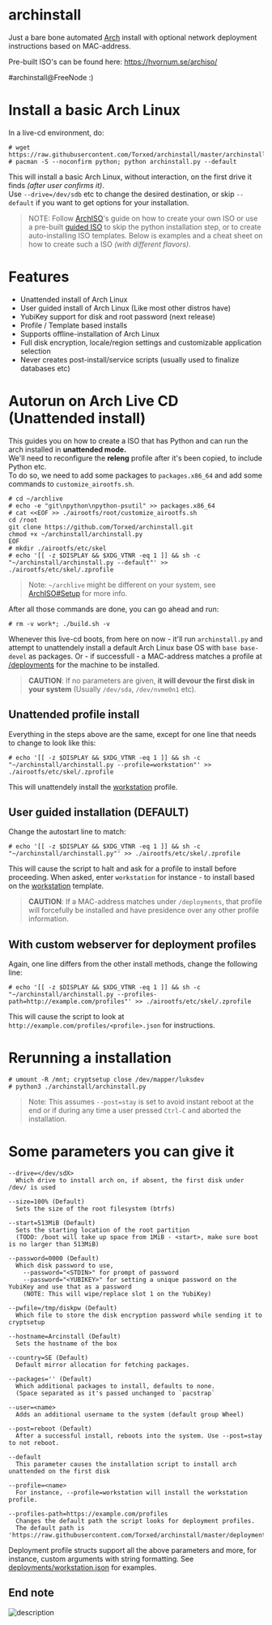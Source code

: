 # archinstall
Just a bare bone automated [Arch](https://wiki.archlinux.org/index.php/Arch_Linux) install with optional network deployment instructions based on MAC-address.

Pre-built ISO's can be found here: https://hvornum.se/archiso/

#archinstall@FreeNode :)

# Install a basic Arch Linux
In a live-cd environment, do:

    # wget https://raw.githubusercontent.com/Torxed/archinstall/master/archinstall.py
    # pacman -S --noconfirm python; python archinstall.py --default

This will install a basic Arch Linux, without interaction, on the first drive it finds *(after user confirms it)*.<br>
Use `--drive=/dev/sdb` etc to change the desired destination, or skip `--default` if you want to get options for your installation.

> NOTE: Follow [ArchISO](https://wiki.archlinux.org/index.php/archiso)'s guide on how to create your own ISO or use a pre-built [guided ISO](https://hvornum.se/archiso/) to skip the python installation step, or to create auto-installing ISO templates. Below is examples and a cheat sheet on how to create such a ISO *(with different flavors)*.

# Features

 * Unattended install of Arch Linux
 * User guided install of Arch Linux (Like most other distros have)
 * YubiKey support for disk and root password (next release)
 * Profile / Template based installs
 * Supports offline-installation of Arch Linux
 * Full disk encryption, locale/region settings and customizable application selection
 * Never creates post-install/service scripts (usually used to finalize databases etc)

# Autorun on Arch Live CD (Unattended install)

This guides you on how to create a ISO that has Python and can run the arch installed in **unattended mode.**<br>
We'll need to reconfigure the **releng** profile after it's been copied, to include Python etc.<br>
To do so, we need to add some packages to `packages.x86_64` and add some commands to `customize_airootfs.sh`.

    # cd ~/archlive
    # echo -e "git\npython\npython-psutil" >> packages.x86_64
    # cat <<EOF >> ./airootfs/root/customize_airootfs.sh
    cd /root
    git clone https://github.com/Torxed/archinstall.git
    chmod +x ~/archinstall/archinstall.py
    EOF
    # mkdir ./airootfs/etc/skel
    # echo '[[ -z $DISPLAY && $XDG_VTNR -eq 1 ]] && sh -c "~/archinstall/archinstall.py --default"' >> ./airootfs/etc/skel/.zprofile

> Note: `~/archlive` might be different on your system, see [ArchISO#Setup](https://wiki.archlinux.org/index.php/archiso#Setup) for more info.

After all those commands are done, you can go ahead and run:

    # rm -v work*; ./build.sh -v

Whenever this live-cd boots, from here on now - it'll run `archinstall.py` and attempt to unattendely install a default Arch Linux base OS with `base base-devel` as packages.
Or - if successfull - a MAC-address matches a profile at [/deployments](https://github.com/Torxed/archinstall/tree/master/deployments) for the machine to be installed.

> **CAUTION**: If no parameters are given, **it will devour the first disk in your system** (Usually `/dev/sda`, `/dev/nvme0n1` etc).

## Unattended profile install

Everything in the steps above are the same, except for one line that needs to change to look like this:

    # echo '[[ -z $DISPLAY && $XDG_VTNR -eq 1 ]] && sh -c "~/archinstall/archinstall.py --profile=workstation"' >> ./airootfs/etc/skel/.zprofile

This will unattendely install the [workstation](https://github.com/Torxed/archinstall/blob/master/deployments/workstation.json) profile.

## User guided installation (DEFAULT)

Change the autostart line to match:

    # echo '[[ -z $DISPLAY && $XDG_VTNR -eq 1 ]] && sh -c "~/archinstall/archinstall.py"' >> ./airootfs/etc/skel/.zprofile

This will cause the script to halt and ask for a profile to install before proceeding.
When asked, enter `workstation` for instance - to install based on the [workstation](https://github.com/Torxed/archinstall/blob/master/deployments/workstation.json) template.

> **CAUTION**: If a MAC-address matches under `/deployments`, that profile will forcefully be installed and have presidence over any other profile information.

## With custom webserver for deployment profiles

Again, one line differs from the other install methods, change the following line:

    # echo '[[ -z $DISPLAY && $XDG_VTNR -eq 1 ]] && sh -c "~/archinstall/archinstall.py --profiles-path=http://example.com/profiles"' >> ./airootfs/etc/skel/.zprofile

This will cause the script to look at `http://example.com/profiles/<profile>.json` for instructions.

# Rerunning a installation

    # umount -R /mnt; cryptsetup close /dev/mapper/luksdev
    # python3 ./archinstall/archinstall.py
    
> Note: This assumes `--post=stay` is set to avoid instant reboot at the end or if during any time a user pressed `Ctrl-C` and aborted the installation.

# Some parameters you can give it

    --drive=</dev/sdX>
      Which drive to install arch on, if absent, the first disk under /dev/ is used
    
    --size=100% (Default)
      Sets the size of the root filesystem (btrfs)
    
    --start=513MiB (Default)
      Sets the starting location of the root partition
      (TODO: /boot will take up space from 1MiB - <start>, make sure boot is no larger than 513MiB)
    
    --password=0000 (Default)
      Which disk password to use,
        --password="<STDIN>" for prompt of password
        --password="<YUBIKEY>" for setting a unique password on the YubiKey and use that as a password
        (NOTE: This will wipe/replace slot 1 on the YubiKey)

    --pwfile=/tmp/diskpw (Default)
      Which file to store the disk encryption password while sending it to cryptsetup
    
    --hostname=Arcinstall (Default)
      Sets the hostname of the box
    
    --country=SE (Default)
      Default mirror allocation for fetching packages.
    
    --packages='' (Default)
      Which additional packages to install, defaults to none.
      (Space separated as it's passed unchanged to `pacstrap`
    
    --user=<name>
      Adds an additional username to the system (default group Wheel)
    
    --post=reboot (Default)
      After a successful install, reboots into the system. Use --post=stay to not reboot.

    --default
      This parameter causes the installation script to install arch unattended on the first disk

    --profile=<name>
      For instance, --profile=workstation will install the workstation profile.

    --profiles-path=https://example.com/profiles
      Changes the default path the script looks for deployment profiles.
      The default path is 'https://raw.githubusercontent.com/Torxed/archinstall/master/deployments'

Deployment profile structs support all the above parameters and more, for instance, custom arguments with string formatting.
See [deployments/workstation.json](https://github.com/Torxed/archinstall/blob/net-deploy/deployments/workstation.json) for examples.

## End note

 ![description](description.jpg)
